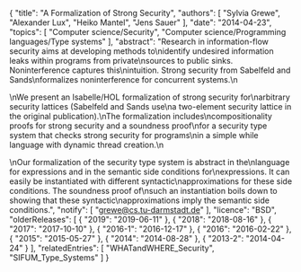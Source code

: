 {
    "title": "A Formalization of Strong Security",
    "authors": [
        "Sylvia Grewe",
        "Alexander Lux",
        "Heiko Mantel",
        "Jens Sauer"
    ],
    "date": "2014-04-23",
    "topics": [
        "Computer science/Security",
        "Computer science/Programming languages/Type systems"
    ],
    "abstract": "Research in information-flow security aims at developing methods to\nidentify undesired information leaks within programs from private\nsources to public sinks. Noninterference captures this\nintuition. Strong security from Sabelfeld and Sands\nformalizes noninterference for concurrent systems.\n<p>\nWe present an Isabelle/HOL formalization of strong security for\narbitrary security lattices (Sabelfeld and Sands use\na two-element security lattice in the original publication).\nThe formalization includes\ncompositionality proofs for strong security and a soundness proof\nfor a security type system that checks strong security for programs\nin a simple while language with dynamic thread creation.\n<p>\nOur formalization of the security type system is abstract in the\nlanguage for expressions and in the semantic side conditions for\nexpressions. It can easily be instantiated with different syntactic\napproximations for these side conditions. The soundness proof of\nsuch an instantiation boils down to showing that these syntactic\napproximations imply the semantic side conditions.",
    "notify": [
        "grewe@cs.tu-darmstadt.de"
    ],
    "licence": "BSD",
    "olderReleases": [
        {
            "2019": "2019-06-11"
        },
        {
            "2018": "2018-08-16"
        },
        {
            "2017": "2017-10-10"
        },
        {
            "2016-1": "2016-12-17"
        },
        {
            "2016": "2016-02-22"
        },
        {
            "2015": "2015-05-27"
        },
        {
            "2014": "2014-08-28"
        },
        {
            "2013-2": "2014-04-24"
        }
    ],
    "relatedEntries": [
        "WHATandWHERE_Security",
        "SIFUM_Type_Systems"
    ]
}